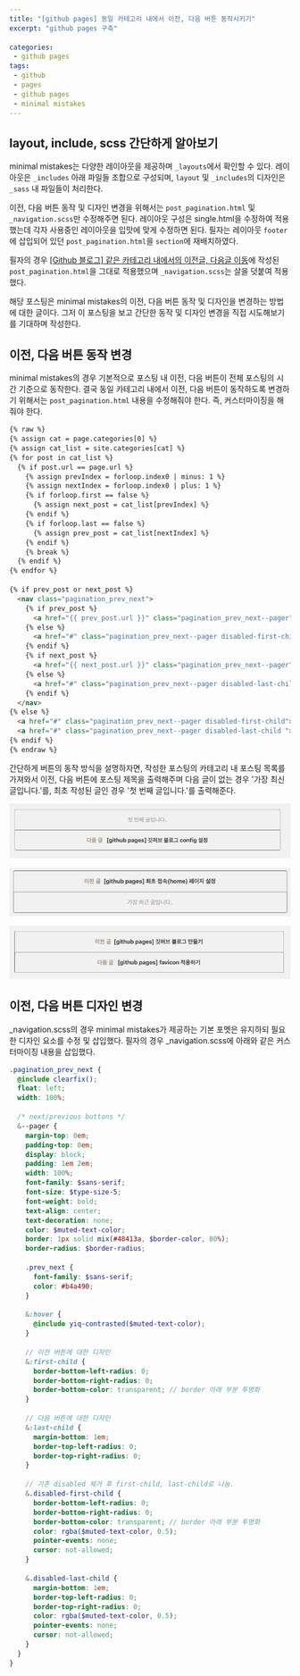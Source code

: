 ```yaml
---
title: "[github pages] 동일 카테고리 내에서 이전, 다음 버튼 동작시키기"
excerpt: "github pages 구축"

categories:
 - github pages
tags:
 - github
 - pages
 - github pages
 - minimal mistakes
---
```

## layout, include, scss 간단하게 알아보기
minimal mistakes는 다양한 레이아웃을 제공하며 `_layouts`에서 확인할 수 있다. 레이아웃은 `_includes` 아래 파일들 조합으로 구성되며, `layout` 및 `_includes`의 디자인은 `_sass` 내 파일들이 처리한다.

이전, 다음 버튼 동작 및 디자인 변경을 위해서는 `post_pagination.html` 및 `_navigation.scss`만 수정해주면 된다. 레이아웃 구성은 single.html을 수정하여 적용했는데 각자 사용중인 레이아웃을 입맛에 맞게 수정하면 된다. 필자는 레이아웃 `footer`에 삽입되어 있던 `post_pagination.html`을 `section`에 재배치하였다.

필자의 경우 [[Github 블로그] 같은 카테고리 내에서의 이전글, 다음글 이동](https://ansohxxn.github.io/blog/prevnext/)에 작성된 `post_pagination.html`을 그대로 적용했으며 `_navigation.scss`는 살을 덧붙여 적용했다.

해당 포스팅은 minimal mistakes의 이전, 다음 버튼 동작 및 디자인을 변경하는 방법에 대한 글이다. 그저 이 포스팅을 보고 간단한 동작 및 디자인 변경을 직접 시도해보기를 기대하며 작성한다.

## 이전, 다음 버튼 동작 변경
minimal mistakes의 경우 기본적으로 포스팅 내 이전, 다음 버튼이 전체 포스팅의 시간 기준으로 동작한다. 결국 동일 카테고리 내에서 이전, 다음 버튼이 동작하도록 변경하기 위해서는 `post_pagination.html` 내용을 수정해줘야 한다. 즉, 커스터마이징을 해줘야 한다.

```html
{% raw %}
{% assign cat = page.categories[0] %}
{% assign cat_list = site.categories[cat] %}
{% for post in cat_list %}
  {% if post.url == page.url %}
  	{% assign prevIndex = forloop.index0 | minus: 1 %}
  	{% assign nextIndex = forloop.index0 | plus: 1 %}
  	{% if forloop.first == false %}
  	  {% assign next_post = cat_list[prevIndex] %}
  	{% endif %}
  	{% if forloop.last == false %}
  	  {% assign prev_post = cat_list[nextIndex] %}
  	{% endif %}
  	{% break %}
  {% endif %}
{% endfor %}

{% if prev_post or next_post %}
  <nav class="pagination_prev_next">
    {% if prev_post %}
      <a href="{{ prev_post.url }}" class="pagination_prev_next--pager"><span class="prev_next">이전 글  &nbsp</span>{{ prev_post.title }}</a>
    {% else %}
      <a href="#" class="pagination_prev_next--pager disabled-first-child">첫 번째 글입니다.</a>
    {% endif %}
    {% if next_post %}
      <a href="{{ next_post.url }}" class="pagination_prev_next--pager"><span class="prev_next">다음 글  &nbsp  </span>{{ next_post.title }}</a>
    {% else %}
      <a href="#" class="pagination_prev_next--pager disabled-last-child ">가장 최근 글입니다.</a>
    {% endif %}
  </nav>
{% else %}
  <a href="#" class="pagination_prev_next--pager disabled-first-child">첫 번째 글입니다.</a>
  <a href="#" class="pagination_prev_next--pager disabled-last-child ">가장 최근 글입니다.</a>
{% endif %}
{% endraw %}
```

간단하게 버튼의 동작 방식을 설명하자면, 작성한 포스팅의 카테고리 내 포스팅 목록를 가져와서 이전, 다음 버튼에 포스팅 제목을 출력해주며 다음 글이 없는 경우 '가장 최신 글입니다.'를, 최초 작성된 글인 경우 '첫 번째 글입니다.'를 출력해준다.

![prev next first post](/assets/prev_next_first_post.png)

![prev next recent post](/assets/prev_next_recent_post.png)

![prev next post](/assets/prev_next_post.png)

## 이전, 다음 버튼 디자인 변경
_navigation.scss의 경우 minimal mistakes가 제공하는 기본 포멧은 유지하되 필요한 디자인 요소를 수정 및 삽입했다. 필자의 경우 _navigation.scss에 아래와 같은 커스터마이징 내용을 삽입했다.

```scss
.pagination_prev_next {
  @include clearfix();
  float: left;
  width: 100%;
  
  /* next/previous buttons */
  &--pager {
    margin-top: 0em;
    padding-top: 0em;
    display: block;
    padding: 1em 2em;
    width: 100%;
    font-family: $sans-serif;
    font-size: $type-size-5;
    font-weight: bold;
    text-align: center;
    text-decoration: none;
    color: $muted-text-color;
    border: 1px solid mix(#48413a, $border-color, 80%);
    border-radius: $border-radius;

    .prev_next {
      font-family: $sans-serif;
      color: #b4a490;
    }

    &:hover {
      @include yiq-contrasted($muted-text-color);
    }

    // 이전 버튼에 대한 디자인
    &:first-child {
      border-bottom-left-radius: 0;
      border-bottom-right-radius: 0;
      border-bottom-color: transparent; // border 아래 부분 투명화
    }

    // 다음 버튼에 대한 디자인
    &:last-child {
      margin-bottom: 1em;
      border-top-left-radius: 0;
      border-top-right-radius: 0;
    }

    // 기존 disabled 제거 후 first-child, last-child로 나눔.
    &.disabled-first-child {
      border-bottom-left-radius: 0;
      border-bottom-right-radius: 0;
      border-bottom-color: transparent; // border 아래 부분 투명화 
      color: rgba($muted-text-color, 0.5);
      pointer-events: none;
      cursor: not-allowed;
    }

    &.disabled-last-child {
      margin-bottom: 1em;
      border-top-left-radius: 0;
      border-top-right-radius: 0;
      color: rgba($muted-text-color, 0.5);
      pointer-events: none;
      cursor: not-allowed;
    }
  }
}
```